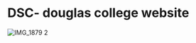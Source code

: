 # DSC- douglas college website
![IMG_1879 2](https://user-images.githubusercontent.com/56495213/107109711-5f657600-67f7-11eb-8b91-b6ab75085a8f.PNG)
